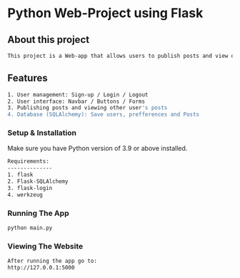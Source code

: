 # Python Web-Project using Flask

##  About this project
```bash
This project is a Web-app that allows users to publish posts and view other user's posts.  
```
##  Features
```bash
1. User management: Sign-up / Login / Logout
2. User interface: Navbar / Buttons / Forms
3. Publishing posts and viewing other user's posts
4. Database (SQLAlchemy): Save users, prefferences and Posts
```


### Setup & Installation

Make sure you have Python version of 3.9 or above installed.


```bash
Requirements:
--------------
1. flask
2. Flask-SQLAlchemy
3. flask-login
4. werkzeug
```

### Running The App

```bash
python main.py
```

### Viewing The Website
```bash
After running the app go to:
http://127.0.0.1:5000
```
